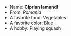 - Name: **Ciprian Iamandi**
- From: *Romania*
- A favorite food: Vegetables
- A favorite color: Blue
- A hobby: Playing squash
